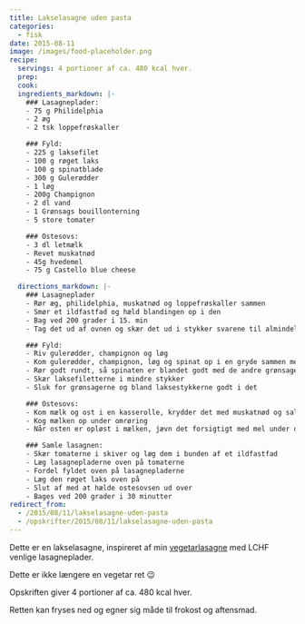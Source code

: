 ```yaml
---
title: Lakselasagne uden pasta
categories:
  - fisk
date: 2015-08-11
image: /images/food-placeholder.png
recipe:
  servings: 4 portioner af ca. 480 kcal hver.
  prep:
  cook:
  ingredients_markdown: |-
    ### Lasagneplader:
    - 75 g Philidelphia
    - 2 æg
    - 2 tsk loppefrøskaller

    ### Fyld:
    - 225 g laksefilet
    - 100 g røget laks
    - 100 g spinatblade
    - 300 g Gulerødder
    - 1 løg
    - 200g Champignon
    - 2 dl vand
    - 1 Grønsags bouillonterning
    - 5 store tomater

    ### Ostesovs:
    - 3 dl letmælk
    - Revet muskatnød
    - 45g hvedemel
    - 75 g Castello blue cheese

  directions_markdown: |-
    ### Lasagneplader
    - Rør æg, philidelphia, muskatnød og loppefrøskaller sammen
    - Smør et ildfastfad og hæld blandingen op i den
    - Bag ved 200 grader i 15. min
    - Tag det ud af ovnen og skær det ud i stykker svarene til almindelige lasagneplader

    ### Fyld:
    - Riv gulerødder, champignon og løg
    - Kom gulerødder, champignon, løg og spinat op i en gryde sammen med bouillonterning
    - Rør godt rundt, så spinaten er blandet godt med de andre grønsager.
    - Skær laksefiletterne i mindre stykker
    - Sluk for grønsagerne og bland laksestykkerne godt i det

    ### Ostesovs:
    - Kom mælk og ost i en kasserolle, krydder det med muskatnød og salt
    - Kog mælken op under omrøring
    - Når osten er opløst i mælken, jævn det forsigtigt med mel under oprøring

    ### Samle lasagnen:
    - Skær tomaterne i skiver og læg dem i bunden af et ildfastfad
    - Læg lasagnepladerne oven på tomaterne
    - Fordel fyldet oven på lasagnepladerne
    - Læg den røget laks oven på
    - Slut af med at hælde ostesovsen ud over
    - Bages ved 200 grader i 30 minutter
redirect_from:
  - /2015/08/11/lakselasagne-uden-pasta
  - /opskrifter/2015/08/11/lakselasagne-uden-pasta
---
```


Dette er en lakselasagne, inspireret af min <a href="/2013/09/20/vegetarlasagne/">vegetarlasagne</a> med LCHF venlige lasagneplader.

Dette er ikke længere en vegetar ret 😉

Opskriften giver 4 portioner af ca. 480 kcal hver.

Retten kan fryses ned og egner sig måde til frokost og aftensmad.
